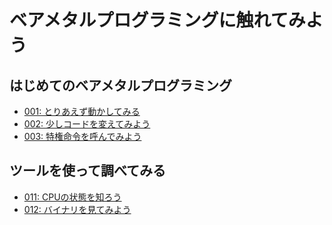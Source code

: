 ベアメタルプログラミングに触れてみよう
=====================================

はじめてのベアメタルプログラミング
---------------------------------
* [001: とりあえず動かしてみる](001.md)
* [002: 少しコードを変えてみよう](002.md)
* [003: 特権命令を呼んでみよう](003.md)

ツールを使って調べてみる
-----------------------
* [011: CPUの状態を知ろう](011.md)
* [012: バイナリを見てみよう](012.md)
